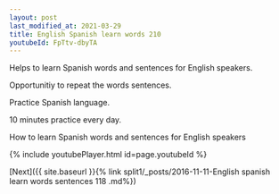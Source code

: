 ```yaml
---
layout: post
last_modified_at: 2021-03-29
title: English Spanish learn words 210 
youtubeId: FpTtv-dbyTA
---
```

 
 
Helps to learn Spanish words and sentences for English speakers.

Opportunitiy to repeat the words sentences. 

Practice Spanish language. 
 
10 minutes practice every day. 
 
How to learn Spanish words and sentences for English speakers 
 
{% include youtubePlayer.html id=page.youtubeId %}
 
 
[Next]({{ site.baseurl }}{% link  split1/_posts/2016-11-11-English spanish learn words sentences 118 .md%})
 
